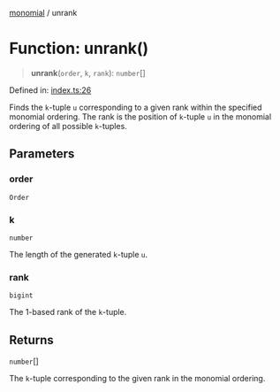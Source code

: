 [monomial](../wiki/globals) / unrank

# Function: unrank()

> **unrank**(`order`, `k`, `rank`): `number`[]

Defined in: [index.ts:26](https://github.com/jmalena/monomial/blob/f6e63a247b69e5bb8458169faad9d1ca5cb824e4/src/index.ts#L26)

Finds the `k`-tuple `u` corresponding to a given rank within the specified monomial ordering.
The rank is the position of `k`-tuple `u` in the monomial ordering of all possible `k`-tuples.

## Parameters

### order

`Order`

### k

`number`

The length of the generated `k`-tuple `u`.

### rank

`bigint`

The 1-based rank of the `k`-tuple.

## Returns

`number`[]

The `k`-tuple corresponding to the given rank in the monomial ordering.
